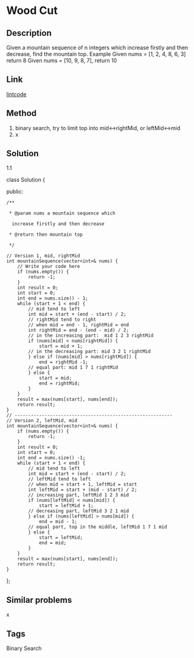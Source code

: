 # Wood Cut

## Description

Given a mountain sequence of n integers which increase firstly and then decrease, find the mountain top.
Example
Given nums = [1, 2, 4, 8, 6, 3] return 8
Given nums = [10, 9, 8, 7], return 10

## Link
[lintcode](https://www.lintcode.com/en/problem/maximum-number-in-mountain-sequence/)

## Method
1. binary search, try to limit top into mid<->rightMid, or leftMid<->mid
2. x

## Solution
1.1

class Solution {

public:

    /**

     * @param nums a mountain sequence which

      increase firstly and then decrease

     * @return then mountain top
     
     */

    // Version 1, mid, rightMid
    int mountainSequence(vector<int>& nums) {
        // Write your code here
        if (nums.empty()) {
            return -1;
        }
        int result = 0;
        int start = 0;
        int end = nums.size() - 1;
        while (start + 1 < end) {
            // mid tend to left
            int mid = start + (end - start) / 2;
            // rightMid tend to right
            // when mid = end - 1, rightMid = end
            int rightMid = end - (end - mid) / 2;
            // in the increasing part:  mid 1 2 3 rightMid
            if (nums[mid] < nums[rightMid]) {
                start = mid + 1;
            // in the decreasing part: mid 3 2 1 rightMid
            } else if (nums[mid] > nums[rightMid]) {
                end = rightMid -1;
            // equal part: mid 1 7 1 rightMid
            } else {
                start = mid;
                end = rightMid;
            }
        }
        result = max(nums[start], nums[end]);
        return result;
    }
    // ----------------------------------------------------------
    // Version 2, leftMid, mid
    int mountainSequence(vector<int>& nums) {
        if (nums.empty()) {
            return -1;
        }
        int result = 0;
        int start = 0;
        int end = nums.size() -1;
        while (start + 1 < end) {
            // mid tend to left
            int mid = start + (end - start) / 2;
            // leftMid tend to left
            // when mid = start + 1, leftMid = start
            int leftMid = start + (mid - start) / 2;
            // increasing part, leftMid 1 2 3 mid
            if (nums[leftMid] < nums[mid]) {
                start = leftMid + 1;
            // decreasing part, leftMid 3 2 1 mid
            } else if (nums[leftMid] > nums[mid]) {
                end = mid - 1;
            // equal part, top in the middle, leftMid 1 7 1 mid
            } else {
                start = leftMid;
                end = mid;
            }
        }
        result = max(nums[start], nums[end]);
        return result;
    }
};

## Similar problems
x

## Tags
Binary Search